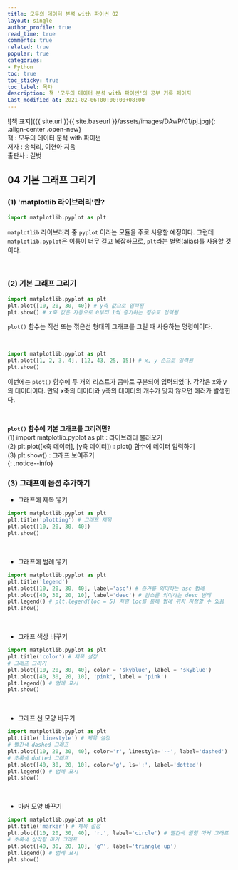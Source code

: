 ```yaml
---
title: 모두의 데이터 분석 with 파이썬 02
layout: single
author_profile: true
read_time: true
comments: true
related: true
popular: true
categories:
- Python
toc: true
toc_sticky: true
toc_label: 목차
description: 책 '모두의 데이터 분석 with 파이썬'의 공부 기록 페이지
Last_modified_at: 2021-02-06T00:00:00+08:00
---
```


![책 표지]({{ site.url }}{{ site.baseurl }}/assets/images/DAwP/01/pj.jpg){: .align-center .open-new} 
<br>
책 : 모두의 데이터 분석 with 파이썬<br>
저자 : 송석리, 이현아 지음<br>
출판사 : 길벗<br>

## 04 기본 그래프 그리기

### (1) 'matplotlib 라이브러리'란?
```python
import matplotlib.pyplot as plt
```
`matplotlib` 라이브러리 중 `pyplot` 이라는 모듈을 주로 사용할 예정이다.
그런데 `matplotlib.pyplot`은 이름이 너무 길고 복잡하므로, `plt`라는 별명(alias)를 사용할 것이다.

<br>

### (2) 기본 그래프 그리기
```python
import matplotlib.pyplot as plt
plt.plot([10, 20, 30, 40]) # y축 값으로 입력됨
plt.show() # x축 값은 자동으로 0부터 1씩 증가하는 정수로 입력됨
```
`plot()` 함수는 직선 또는 꺾은선 형태의 그래프를 그릴 때 사용하는 명령어이다.

<br>

```python
import matplotlib.pyplot as plt
plt.plot([1, 2, 3, 4], [12, 43, 25, 15]) # x, y 순으로 입력됨
plt.show()
```
이번에는 `plot()` 함수에 두 개의 리스트가 콤마로 구분되어 입력되었다. 각각은 x와 y의 데이터이다.
만약 x축의 데이터와 y축의 데이터의 개수가 맞지 않으면 에러가 발생한다.

<br>

**`plot()` 함수에 기본 그래프를 그리려면?**<br>
(1) import matplotlib.pyplot as plt : 라이브러리 불러오기<br>
(2) plt.plot([x축 데이터], [y축 데이터]) : plot() 함수에 데이터 입력하기<br>
(3) plt.show() : 그래프 보여주기<br>
{: .notice--info}

### (3) 그래프에 옵션 추가하기
* 그래프에 제목 넣기<br>
```python
import matplotlib.pyplot as plt
plt.title('plotting') # 그래프 제목
plt.plot([10, 20, 30, 40])
plt.show()
```

<br>

* 그래프에 범례 넣기<br>
```python
import matplotlib.pyplot as plt
plt.title('legend')
plt.plot([10, 20, 30, 40], label='asc') # 증가를 의미하는 asc 범례
plt.plot([40, 30, 20, 10], label='desc') # 감소를 의미하는 desc 범례
plt.legend() # plt.legend(loc = 5) 처럼 loc를 통해 범례 위치 지정할 수 있음
plt.show()
```

<br>

* 그래프 색상 바꾸기<br>
```python
import matplotlib.pyplot as plt
plt.title('color') # 제목 설정
# 그래프 그리기
plt.plot([10, 20, 30, 40], color = 'skyblue', label = 'skyblue')
plt.plot([40, 30, 20, 10], 'pink', label = 'pink')
plt.legend() # 범례 표시
plt.show()
```

<br>

* 그래프 선 모양 바꾸기<br>
```python
import matplotlib.pyplot as plt
plt.title('linestyle') # 제목 설정
# 빨간색 dashed 그래프
plt.plot([10, 20, 30, 40], color='r', linestyle='--', label='dashed')
# 초록색 dotted 그래프
plt.plot([40, 30, 20, 10], color='g', ls=':', label='dotted')
plt.legend() # 범례 표시
plt.show()
```

<br>

* 마커 모양 바꾸기<br>
```python
import matplotlib.pyplot as plt
plt.title('marker') # 제목 설정
plt.plot([10, 20, 30, 40], 'r.', label='circle') # 빨간색 원형 마커 그래프
# 초록색 삼각형 마커 그래프
plt.plot([40, 30, 20, 10], 'g^', label='triangle up')
plt.legend() # 범례 표시
plt.show()
```
